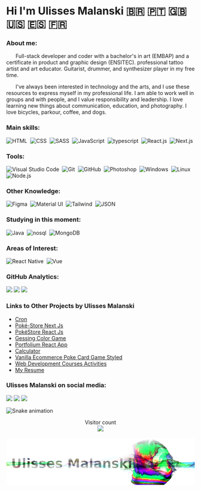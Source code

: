 # Hi I'm Ulisses Malanski  🇧🇷 🇵🇹 🇬🇧 🇺🇸 🇪🇸 🇫🇷 

  
### About me:
<p>
&ensp;&ensp;&ensp; Full-stack developer and coder with a bachelor's in art (EMBAP) and a certificate in product and graphic design (ENSITEC). professional tattoo artist and art educator. Guitarist, drummer, and synthesizer player in my free time.
<p>
&ensp;&ensp;&ensp;  I've always been interested in technology and the arts, and I use these resources to express myself in my professional life. 
  I am able to work well in groups and with people, and I value responsibility and leadership. I love learning new things about communication, education, and photography. 
  I love bicycles, parkour, coffee, and dogs.
    
### Main skills:

![HTML](https://img.shields.io/badge/-HTML-0e3582?style=for-the-badge&logo=html5&labelColor=1f004e)&nbsp;
![CSS](https://img.shields.io/badge/-CSS-0e3582?style=for-the-badge&logo=CSS3&logoColor=1572B6&labelColor=1f004e)&nbsp;
![SASS](https://img.shields.io/badge/-SASS-0e3582?style=for-the-badge&logo=SASS&logoColor=1572B6&labelColor=1f004e)&nbsp;
![JavaScript](https://img.shields.io/badge/-JavaScript-0e3582?style=for-the-badge&logo=javascript&labelColor=1f004e)&nbsp;
![typescript](https://img.shields.io/badge/-typescript-0e3582?style=for-the-badge&logo=typescript&labelColor=1f004e)&nbsp;
![React.js](https://img.shields.io/badge/-React.js-0e3582?style=for-the-badge&logo=react&labelColor=1f004e)&nbsp;
![Next.js](https://img.shields.io/badge/-Next.js-0e3582?style=for-the-badge&logo=next.js&labelColor=1f004e)&nbsp;

### Tools:

![Visual Studio Code](https://img.shields.io/badge/-Visual%20Studio%20Code-0e3582?style=for-the-badge&logo=visual-studio-code&logoColor=007ACC&labelColor=1f004e)&nbsp;
![Git](https://img.shields.io/badge/-Git-0e3582?style=for-the-badge&logo=git&labelColor=1f004e)&nbsp;
![GitHub](https://img.shields.io/badge/-GitHub-0e3582?style=for-the-badge&logo=github&labelColor=1f004e)&nbsp;
![Photoshop](https://img.shields.io/badge/-Photoshop-0e3582?style=for-the-badge&logo=adobe-photoshop&labelColor=1f004e)&nbsp;
![Windows](https://img.shields.io/badge/-Windows-0e3582?style=for-the-badge&logo=windows&labelColor=1f004e)&nbsp;
![Linux](https://img.shields.io/badge/-linux-0e3582?style=for-the-badge&logo=linux&labelColor=1f004e)&nbsp;
![Node.js](https://img.shields.io/badge/-Node.js-0e3582?style=for-the-badge&logo=node.js&labelColor=1f004e)&nbsp;

### Other Knowledge:

![Figma](https://img.shields.io/badge/-figma-0e3582?style=for-the-badge&logo=figma&labelColor=1f004e)&nbsp;
![Material UI](https://img.shields.io/badge/-mui-0e3582?style=for-the-badge&logo=mui&labelColor=1f004e)&nbsp;
![Tailwind](https://img.shields.io/badge/-Tailwind-0e3582?style=for-the-badge&logo=tailwind&labelColor=1f004e)&nbsp;
![JSON](https://img.shields.io/badge/-JSON-0e3582?style=for-the-badge&logo=JSON&labelColor=1f004e)&nbsp;

### Studying in this moment:
![Java](https://img.shields.io/badge/-Java-0e3582?style=for-the-badge&logo=java&labelColor=1f004e)&nbsp;
![nosql](https://img.shields.io/badge/-nosql-0e3582?style=for-the-badge&logo=nosql&labelColor=1f004e)&nbsp;
![MongoDB](https://img.shields.io/badge/-mongoDB-0e3582?style=for-the-badge&logo=mongoDB&labelColor=1f004e)&nbsp;

### Areas of Interest:

![React Native](https://img.shields.io/badge/-React_native-0e3582?style=for-the-badge&logo=react&labelColor=1f004e)&nbsp;
![Vue](https://img.shields.io/badge/-VUE-0e3582?style=for-the-badge&logo=VUE&labelColor=1f004e)&nbsp;
  

### GitHub Analytics:

<p align="left">
 <img src="https://github-readme-stats.vercel.app/api/top-langs/?username=malanski&hide=php&theme=github_dark" />  
 <img height="180em" src="https://github-readme-streak-stats.herokuapp.com/?user=malanski&hide_border=true&theme=nightowl&show_icons=true" />
 <a href="https://github-readme-stats.vercel.app/api/top-langs/?username=malanski&hide=php&theme=github_dark">
  <img height="180em" src="https://github-readme-stats.vercel.app/api?username=malanski&show_icons=true&theme=dark&include_all_commits=true&count_private=true">
 </a>
</p>

### Links to Other Projects by Ulisses Malanski<br>  
 
- <a href="https://malanski.github.io/cron/" title="Cronometer" target="_blank">Cron</a>  
- <a href="https://poke-store-next.vercel.app//" title="Nextjs Ecommerce Pokemon Store" target="_blank">Poké-Store Next Js</a>
- <a href="https://malanski.github.io/pokestore-react/" title="Reactjs Ecommerce Pokemon Store" target="_blank">PokéStore React Js</a>  
- <a href="https://malanski.github.io/GessingColorGame/" title="Color Game JavaScript CSS HTML" target="_blank">Gessing Color Game</a>
- <a href="https://malanski.github.io/projeto-react-app2/" title="Artistic Portfolium" target="_blank">Portfolium React App</a>
- <a href="https://malanski.github.io/CalculatorX/" title="JavaScript study Calculator">Calculator</a>  
- <a href="https://malanski.github.io/pokeLoja2/" title="My Firts Vanilla Ecommerce project">Vanilla Ecommerce Poke Card Game Styled</a>  
- <a href="https://malanski.github.io/awari-ulisses-dev/" title="Web Development Courses Activity">Web Development Courses Activities</a>  
- <a href="https://malanski.github.io/MyResume/" title="A short personal Resume">My Resume</a>  

### Ulisses Malanski on social media:

<a href="https://www.linkedin.com/in/ulisses-malanski/"><img src="https://img.shields.io/badge/-Ulisses_Malanski-0077B5?style=for-the-badge&logo=Linkedin&logoColor=white"/></a>
 <a href = "mailto:malanskiwork@gmail.com"><img src="https://img.shields.io/badge/-malanskiwork@gmail.com-%23333?style=for-the-badge&logo=gmail&logoColor=white" target="_blank"></a>
<a href="https://instagram.com/ulissesmalanski_tattoo"><img src="https://img.shields.io/badge/-@ulissesmalanski_tattoo.oficial-E4405F?style=for-the-badge&logo=Instagram&logoColor=white"/></a>

</p>


![Snake animation](https://github.com/malanski/malanski/blob/output/github-contribution-grid-snake.svg)

<p align="center"> 
  Visitor count<br>
  <img src="https://profile-counter.glitch.me/malanski/count.svg" />
</p> 
  
 <img src="logo-empuxo2.png">
    
